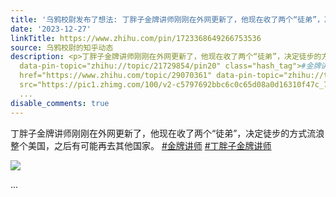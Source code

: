 ```yaml
---
title: '乌鸦校尉发布了想法: 丁胖子金牌讲师刚刚在外网更新了，他现在收了两个“徒弟”，决定徒步的方式流浪整个美国，之后有可能再去其他国家。 <a href="https://www....'
date: '2023-12-27'
linkTitle: https://www.zhihu.com/pin/1723368649266753536
source: 乌鸦校尉的知乎动态
description: <p>丁胖子金牌讲师刚刚在外网更新了，他现在收了两个“徒弟”，决定徒步的方式流浪整个美国，之后有可能再去其他国家。 <a href="https://www.zhihu.com/topic/21729854"
  data-pin-topic="zhihu://topic/21729854/pin20" class="hash_tag">#金牌讲师</a> <a class="hash_tag"
  href="https://www.zhihu.com/topic/29070361" data-pin-topic="zhihu://topic/29070361/pin20">#丁胖子金牌讲师</a></p><p><img
  src="https://pic1.zhimg.com/100/v2-c5797692bbc6c0c65d08a0d16310f47c_720w.jpg" referrerpolicy="no-referrer"></p>
  ...
disable_comments: true
---
```

<p>丁胖子金牌讲师刚刚在外网更新了，他现在收了两个“徒弟”，决定徒步的方式流浪整个美国，之后有可能再去其他国家。 <a href="https://www.zhihu.com/topic/21729854" data-pin-topic="zhihu://topic/21729854/pin20" class="hash_tag">#金牌讲师</a> <a class="hash_tag" href="https://www.zhihu.com/topic/29070361" data-pin-topic="zhihu://topic/29070361/pin20">#丁胖子金牌讲师</a></p><p><img src="https://pic1.zhimg.com/100/v2-c5797692bbc6c0c65d08a0d16310f47c_720w.jpg" referrerpolicy="no-referrer"></p> ...